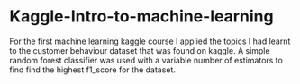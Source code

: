 # Kaggle-Intro-to-machine-learning
For the first machine learning kaggle course I applied the topics I had learnt to the customer behaviour dataset that was found on kaggle.
A simple random forest classifier was used with a variable number of estimators to find find the highest f1_score for the dataset.

